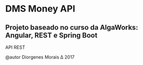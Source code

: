 DMS Money API
=========================================================
Projeto baseado no curso da AlgaWorks: Angular, REST e Spring Boot
------------------------------------------------------------------
API REST

@autor Diorgenes Morais
∆ 2017

